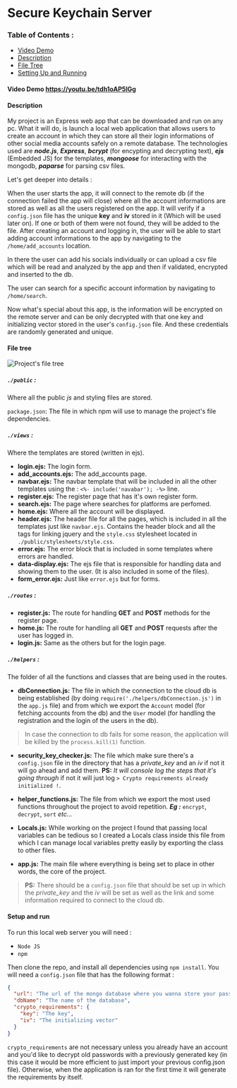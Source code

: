 # Secure Keychain Server

### Table of Contents :
- [Video Demo](#video-demo)
- [Description](#description)
- [File Tree](#file-tree)
- [Setting Up and Running](#setup-and-run)

#### Video Demo https://youtu.be/tdh1oAP5lGg

#### Description

My project is an Express web app that can be downloaded and run on any pc. What it will do, is launch a local web application that allows users to create an account in which they can store all their login informations of other social media accounts safely on a remote database. The technologies used are ***node.js***,  ***Express***, ***bcrypt*** (for encypting and decrypting text), ***ejs*** (Embedded JS) for the templates, ***mongoose*** for interacting with the mongodb, ***paparse*** for parsing csv files.  

Let's get deeper into details :

When the user starts the app, it will connect to the remote db (if the connection failed the app will close) where all the account informations are stored as well as all the users registered on the app. It will verify if a `config.json` file has the unique **key** and **iv** stored in it (Which will be used later on). If one or both of them were not found, they will be added to the file. After creating an account and logging in, the user will be able to start adding account informations to the app by navigating to the `/home/add_accounts` location.

In there the user can add his socials individually or can upload a csv file which will be read and analyzed by the app and then if validated, encrypted and inserted to the db.

The user can search for a specific account information by navigating to `/home/search`.

Now what's special about this app, is the information will be encrypted on the remote server and  can be only decrypted with that one key and initializing vector stored in the user's `config.json` file. And these credentials are randomly generated and unique.


#### File tree

![Project's file tree](https://cdn.discordapp.com/attachments/723136982993207297/892507338227974154/Screen_Shot_2021-09-28_at_9.26.42_PM.png)


##### `./public` :
Where all the public *js* and styling files are stored.

`package.json`: The file in which npm will use to manage the project's file dependencies.

##### `./views` :
Where the templates are stored (written in ejs).

- **login.ejs:** The login form.
- **add_accounts.ejs:** The add_accounts page.
- **navbar.ejs:** The navbar template that will be included in all the other templates using the : ```<%- include('navabar'); -%>``` line.
- **register.ejs:** The register page that has it's own register form.
- **search.ejs:** The page where searches for platforms are perfomed.
- **home.ejs:** Where all the account will be displayed.
- **header.ejs:** The header file for all the pages, which is included in all the templates just like `navbar.ejs`. Contains the header block and all the tags for linking jquery and the `style.css` stylesheet located in `./public/stylesheets/style.css`.
- **error.ejs:** The error block that is included in some templates where errors are handled.
- **data-display.ejs:** The ejs file that is responsible for handling data and showing them to the user. (It is also included in some of the files).
- **form_error.ejs:** Just like `error.ejs` but for forms.

##### `./routes` :
- **register.js:** The route for handling **GET** and **POST** methods for the register page.
- **home.js:** The route for handling all **GET** and **POST** requests after the user has logged in.
- **login.js:** Same as the others but for the login page.

##### `./helpers` :
The folder of all the functions and classes that are being used in the routes.

- **dbConnection.js:** The file in which the connection to the cloud db is being established (by doing ```require('./helpers/dbConnection.js')``` in the `app.js` file) and from which we export the `Account` model (for fetching accounts from the db) and the `User` model (for handling the registration and the login of the users in the db).

> In case the connection to db fails for some reason, the application will be killed by the  `process.kill(1)` function.

- **security_key_checker.js:** The file which make sure there's a `config.json` file in the directory that has a *private_key* and an *iv* if not it will go ahead and add them. **PS:** *It will console log the steps that it's going through* if not it will just log `> Crypto requirements already initialized !`.

- **helper_functions.js:** The file from which we export the most used functions throughout the project to avoid repetition. ***Eg :*** `encrypt`, `decrypt`, `sort` *etc...*

- **Locals.js:** While working on the project I found that passing local variables can be tedious so I created a Locals class inside this file from which I can manage local variables pretty easily by exporting the class to other files.

- **app.js:** The main file where everything is being set to place in other words, the core of the project.

> **PS:** There should be a `config.json` file that should be set up in which the *private_key* and the *iv* will be set as well as the link and some information required to connect to the cloud db.

#### Setup and run

To run this local web server you will need :
- `Node JS`
- `npm`

Then clone the repo, and install all dependencies using `npm install`.
You will need a `config.json` file that has the following format :

```json
{
  "url": "The url of the mongo database where you wanna store your passwords",
  "dbName": "The name of the database",
  "crypto_requirements": {
    "key": "The key",
    "iv": "The initializing vector"
  }
}
```
`crypto_requirements` are not necessary unless you already have an account and you'd like to decrypt old passwords with a previously generated key (in this case it would be more efficient to just import your previous config.json file). Otherwise, when the application is ran for the first time it will generate the requirements by itself.
